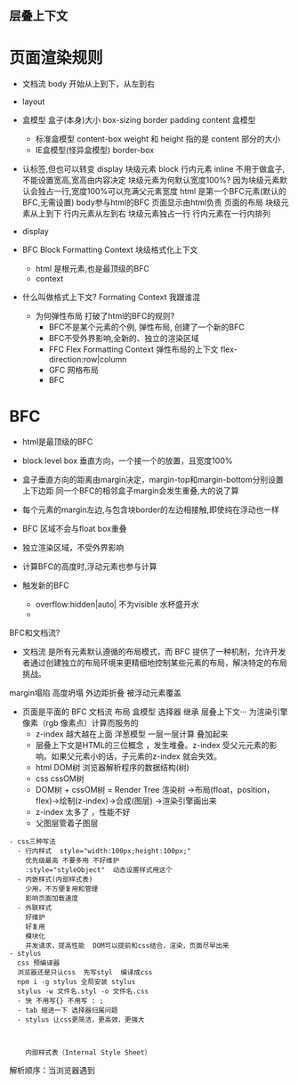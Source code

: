 ## 层叠上下文

# 页面渲染规则

- 文档流
  body 开始从上到下，从左到右

- layout

- 盒模型 盒子(本身)大小
  box-sizing  border  padding  content
  盒模型  
   - 标准盒模型  content-box    weight 和 height 指的是 content 部分的大小
   - IE盒模型(怪异盒模型)  border-box  

- 认标签,但也可以转变 display
  块级元素 block
  行内元素 inline    不用于做盒子,不能设置宽高,宽高由内容决定
  块级元素为何默认宽度100%? 因为块级元素默认会独占一行,宽度100%可以充满父元素宽度
  html 是第一个BFC元素(默认的BFC,无需设置) body参与html的BFC
  页面显示由html负责   页面的布局  块级元素从上到下  行内元素从左到右  块级元素独占一行  行内元素在一行内排列


- display 

- BFC Block Formatting Context
  块级格式化上下文
  - html 是根元素,也是最顶级的BFC
  - context 

- 什么叫做格式上下文? Formating Context   我跟谁混
  - 为何弹性布局 打破了html的BFC的规则?
    - BFC不是某个元素的个例,  弹性布局, 创建了一个新的BFC
    - BFC不受外界影响,全新的、独立的渲染区域  
    - FFC  Flex Formatting Context 弹性布局的上下文
      flex-direction:row|column 
    - GFC 网格布局 
    - BFC 

# BFC 
  - html是最顶级的BFC
  - block level box 垂直方向，一个接一个的放置，且宽度100%
  - 盒子垂直方向的距离由margin决定，margin-top和margin-bottom分别设置上下边距
  同一个BFC的相邻盒子margin会发生重叠,大的说了算
  - 每个元素的margin左边,与包含块border的左边相接触,即使纯在浮动也一样
  - BFC 区域不会与float box重叠
  - 独立渲染区域，不受外界影响
  - 计算BFC的高度时,浮动元素也参与计算


  - 触发新的BFC
    - overflow:hidden|auto|    不为visible 水杯盛开水
    - 




  BFC和文档流?
   - 文档流 是所有元素默认遵循的布局模式，而 BFC 提供了一种机制，允许开发者通过创建独立的布局环境来更精细地控制某些元素的布局，解决特定的布局挑战。


   margin塌陷
   高度坍塌
   外边距折叠
   被浮动元素覆盖

   - 页面是平面的
     BFC 文档流 布局 盒模型 选择器 继承 层叠上下文··· 为渲染引擎像素（rgb 像素点）计算而服务的
     - z-index 越大越在上面 洋葱模型
     一层一层计算 叠加起来
     - 层叠上下文是HTML的三位概念 ，发生堆叠。z-index 受父元元素的影响。如果父元素小的话，子元素的z-index 就会失效。
     - html DOM树 浏览器解析程序的数据结构(树)
     - css cssOM树
     - DOM树 + cssOM树 = Render Tree  渲染树 ->布局(float，position，flex)->绘制(z-index)->合成(图层) ->渲染引擎画出来
     - z-index 太多了 ，性能不好
     - 父图层管着子图层

    - css三种写法
      - 行内样式  style="width:100px;height:100px;" 
        优先级最高 不要多用 不好维护
        :style="styleObject"  动态设置样式用这个
      - 内嵌样式(内部样式表)
        少用，不方便复用和管理
        影响页面加载速度
      - 外联样式
        好维护
        好复用
        模块化
        并发请求，提高性能  DOM可以提前和css结合，渲染，页面尽早出来
    - stylus
      css 预编译器
      浏览器还是只认css  先写styl  编译成css
      npm i -g stylus 全局安装 stylus
      stylus -w 文件名.styl -o 文件名.css 
      - 快 不用写{} 不用写 : ;
      - tab 缩进一下 选择器归属问题
      - stylus 让css更简洁，更高效，更强大



        内部样式表（Internal Style Sheet）
解析顺序：当浏览器遇到<style>标签时，会暂停HTML的解析，转而解析<style>标签内的CSS代码。解析完成后，再继续解析剩余的HTML文档。
解析方式：内部样式表的解析是同步的，即浏览器会等待CSS解析完成后再继续解析HTML。
        外部样式表（External Style Sheet）
解析顺序：当浏览器遇到<link>标签时，会立即发起对外部CSS文件的请求，并继续解析剩余的HTML文档。当CSS文件下载完成后，浏览器会暂停HTML的解析，转而解析CSS文件。
解析方式：外部样式表的解析是异步的，即浏览器不会等待CSS文件下载完成后再继续解析HTML。这意味着HTML解析和CSS文件下载可以并发执行，从而提高页面加载速度。
        总结
内部样式表的解析是同步的，会阻塞HTML的解析。
外部样式表的解析是异步的，可以与HTML解析并发执行。
因此，使用外部样式表可以提高页面加载速度，因为浏览器可以在下载CSS文件的同时解析HTML文档。而使用内部样式表时，浏览器需要等待CSS解析完成后才能继续解析HTML，可能会导致页面加载速度变慢。